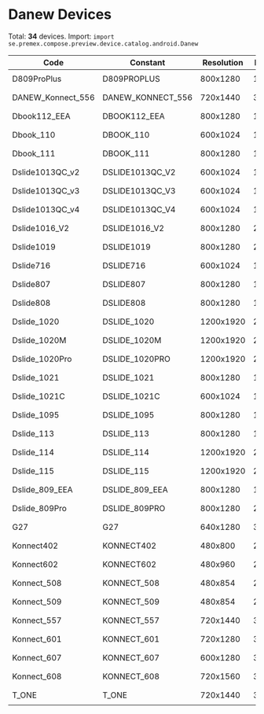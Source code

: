 # Danew Devices

Total: **34** devices. Import: `import se.premex.compose.preview.device.catalog.android.Danew`

| Code | Constant | Resolution | DPI | Compose Spec | Preview Usage |
|------|----------|------------|-----|-------------|---------------|
| D809ProPlus | D809PROPLUS | 800x1280 | 160 | `spec:width=800px,height=1280px,dpi=160` | `@Preview(device = Danew.D809PROPLUS)` |
| DANEW_Konnect_556 | DANEW_KONNECT_556 | 720x1440 | 320 | `spec:width=720px,height=1440px,dpi=320` | `@Preview(device = Danew.DANEW_KONNECT_556)` |
| Dbook112_EEA | DBOOK112_EEA | 800x1280 | 160 | `spec:width=800px,height=1280px,dpi=160` | `@Preview(device = Danew.DBOOK112_EEA)` |
| Dbook_110 | DBOOK_110 | 600x1024 | 160 | `spec:width=600px,height=1024px,dpi=160` | `@Preview(device = Danew.DBOOK_110)` |
| Dbook_111 | DBOOK_111 | 800x1280 | 160 | `spec:width=800px,height=1280px,dpi=160` | `@Preview(device = Danew.DBOOK_111)` |
| Dslide1013QC_v2 | DSLIDE1013QC_V2 | 600x1024 | 160 | `spec:width=600px,height=1024px,dpi=160` | `@Preview(device = Danew.DSLIDE1013QC_V2)` |
| Dslide1013QC_v3 | DSLIDE1013QC_V3 | 600x1024 | 160 | `spec:width=600px,height=1024px,dpi=160` | `@Preview(device = Danew.DSLIDE1013QC_V3)` |
| Dslide1013QC_v4 | DSLIDE1013QC_V4 | 600x1024 | 160 | `spec:width=600px,height=1024px,dpi=160` | `@Preview(device = Danew.DSLIDE1013QC_V4)` |
| Dslide1016_V2 | DSLIDE1016_V2 | 800x1280 | 213 | `spec:width=800px,height=1280px,dpi=213` | `@Preview(device = Danew.DSLIDE1016_V2)` |
| Dslide1019 | DSLIDE1019 | 800x1280 | 213 | `spec:width=800px,height=1280px,dpi=213` | `@Preview(device = Danew.DSLIDE1019)` |
| Dslide716 | DSLIDE716 | 600x1024 | 160 | `spec:width=600px,height=1024px,dpi=160` | `@Preview(device = Danew.DSLIDE716)` |
| Dslide807 | DSLIDE807 | 800x1280 | 160 | `spec:width=800px,height=1280px,dpi=160` | `@Preview(device = Danew.DSLIDE807)` |
| Dslide808 | DSLIDE808 | 800x1280 | 160 | `spec:width=800px,height=1280px,dpi=160` | `@Preview(device = Danew.DSLIDE808)` |
| Dslide_1020 | DSLIDE_1020 | 1200x1920 | 280 | `spec:width=1200px,height=1920px,dpi=280` | `@Preview(device = Danew.DSLIDE_1020)` |
| Dslide_1020M | DSLIDE_1020M | 1200x1920 | 280 | `spec:width=1200px,height=1920px,dpi=280` | `@Preview(device = Danew.DSLIDE_1020M)` |
| Dslide_1020Pro | DSLIDE_1020PRO | 1200x1920 | 240 | `spec:width=1200px,height=1920px,dpi=240` | `@Preview(device = Danew.DSLIDE_1020PRO)` |
| Dslide_1021 | DSLIDE_1021 | 800x1280 | 160 | `spec:width=800px,height=1280px,dpi=160` | `@Preview(device = Danew.DSLIDE_1021)` |
| Dslide_1021C | DSLIDE_1021C | 600x1024 | 160 | `spec:width=600px,height=1024px,dpi=160` | `@Preview(device = Danew.DSLIDE_1021C)` |
| Dslide_1095 | DSLIDE_1095 | 800x1280 | 160 | `spec:width=800px,height=1280px,dpi=160` | `@Preview(device = Danew.DSLIDE_1095)` |
| Dslide_113 | DSLIDE_113 | 800x1280 | 160 | `spec:width=800px,height=1280px,dpi=160` | `@Preview(device = Danew.DSLIDE_113)` |
| Dslide_114 | DSLIDE_114 | 1200x1920 | 200 | `spec:width=1200px,height=1920px,dpi=200` | `@Preview(device = Danew.DSLIDE_114)` |
| Dslide_115 | DSLIDE_115 | 1200x1920 | 240 | `spec:width=1200px,height=1920px,dpi=240` | `@Preview(device = Danew.DSLIDE_115)` |
| Dslide_809_EEA | DSLIDE_809_EEA | 800x1280 | 160 | `spec:width=800px,height=1280px,dpi=160` | `@Preview(device = Danew.DSLIDE_809_EEA)` |
| Dslide_809Pro | DSLIDE_809PRO | 800x1280 | 213 | `spec:width=800px,height=1280px,dpi=213` | `@Preview(device = Danew.DSLIDE_809PRO)` |
| G27 | G27 | 640x1280 | 320 | `spec:width=640px,height=1280px,dpi=320` | `@Preview(device = Danew.G27)` |
| Konnect402 | KONNECT402 | 480x800 | 240 | `spec:width=480px,height=800px,dpi=240` | `@Preview(device = Danew.KONNECT402)` |
| Konnect602 | KONNECT602 | 480x960 | 240 | `spec:width=480px,height=960px,dpi=240` | `@Preview(device = Danew.KONNECT602)` |
| Konnect_508 | KONNECT_508 | 480x854 | 213 | `spec:width=480px,height=854px,dpi=213` | `@Preview(device = Danew.KONNECT_508)` |
| Konnect_509 | KONNECT_509 | 480x854 | 240 | `spec:width=480px,height=854px,dpi=240` | `@Preview(device = Danew.KONNECT_509)` |
| Konnect_557 | KONNECT_557 | 720x1440 | 320 | `spec:width=720px,height=1440px,dpi=320` | `@Preview(device = Danew.KONNECT_557)` |
| Konnect_601 | KONNECT_601 | 720x1280 | 320 | `spec:width=720px,height=1280px,dpi=320` | `@Preview(device = Danew.KONNECT_601)` |
| Konnect_607 | KONNECT_607 | 600x1280 | 320 | `spec:width=600px,height=1280px,dpi=320` | `@Preview(device = Danew.KONNECT_607)` |
| Konnect_608 | KONNECT_608 | 720x1560 | 320 | `spec:width=720px,height=1560px,dpi=320` | `@Preview(device = Danew.KONNECT_608)` |
| T_ONE | T_ONE | 720x1440 | 320 | `spec:width=720px,height=1440px,dpi=320` | `@Preview(device = Danew.T_ONE)` |

<!-- Generated automatically. Do not edit manually. -->
